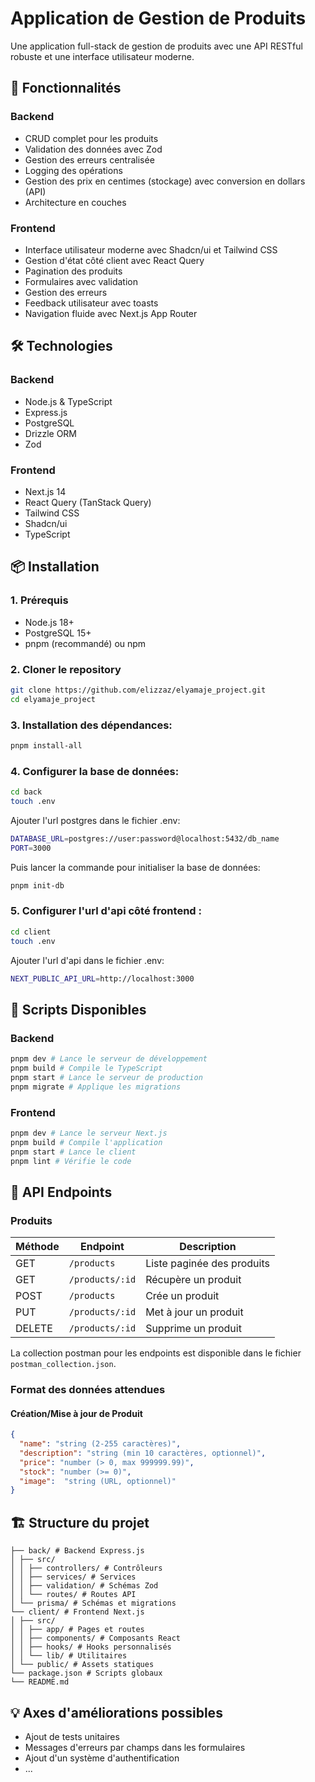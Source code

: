 # Application de Gestion de Produits

Une application full-stack de gestion de produits avec une API RESTful robuste et une interface utilisateur moderne.

## 🚀 Fonctionnalités

### Backend

- CRUD complet pour les produits
- Validation des données avec Zod
- Gestion des erreurs centralisée
- Logging des opérations
- Gestion des prix en centimes (stockage) avec conversion en dollars (API)
- Architecture en couches

### Frontend

- Interface utilisateur moderne avec Shadcn/ui et Tailwind CSS
- Gestion d'état côté client avec React Query
- Pagination des produits
- Formulaires avec validation
- Gestion des erreurs
- Feedback utilisateur avec toasts
- Navigation fluide avec Next.js App Router

## 🛠 Technologies

### Backend

- Node.js & TypeScript
- Express.js
- PostgreSQL
- Drizzle ORM
- Zod

### Frontend
- Next.js 14
- React Query (TanStack Query)
- Tailwind CSS
- Shadcn/ui
- TypeScript


## 📦 Installation

### 1. Prérequis

- Node.js 18+
- PostgreSQL 15+
- pnpm (recommandé) ou npm


### 2. Cloner le repository

```bash
git clone https://github.com/elizzaz/elyamaje_project.git
cd elyamaje_project
```

### 3. Installation des dépendances:

```bash
pnpm install-all
```

### 4. Configurer la base de données:

```bash
cd back
touch .env
```

Ajouter l'url postgres dans le fichier .env:

```bash
DATABASE_URL=postgres://user:password@localhost:5432/db_name
PORT=3000
```

Puis lancer la commande pour initialiser la base de données:

```bash
pnpm init-db
```

### 5. Configurer l'url d'api côté frontend :


```bash
cd client
touch .env
```

Ajouter l'url d'api dans le fichier .env:

```bash 
NEXT_PUBLIC_API_URL=http://localhost:3000
```

## 🚀 Scripts Disponibles

### Backend

```bash
pnpm dev # Lance le serveur de développement
pnpm build # Compile le TypeScript
pnpm start # Lance le serveur de production
pnpm migrate # Applique les migrations
```

### Frontend

```bash 
pnpm dev # Lance le serveur Next.js
pnpm build # Compile l'application
pnpm start # Lance le client
pnpm lint # Vérifie le code
```

## 📝 API Endpoints

### Produits

| Méthode | Endpoint | Description |
|---------|----------|-------------|
| GET | `/products` | Liste paginée des produits |
| GET | `/products/:id` | Récupère un produit |
| POST | `/products` | Crée un produit |
| PUT | `/products/:id` | Met à jour un produit |
| DELETE | `/products/:id` | Supprime un produit |

La collection postman pour les endpoints est disponible dans le fichier `postman_collection.json`.

### Format des données attendues

#### Création/Mise à jour de Produit

```json
{
  "name": "string (2-255 caractères)",
  "description": "string (min 10 caractères, optionnel)",
  "price": "number (> 0, max 999999.99)",
  "stock": "number (>= 0)",
  "image":  "string (URL, optionnel)"
}
```


## 🏗 Structure du projet

```
├── back/ # Backend Express.js
│ ├── src/
│ │ ├── controllers/ # Contrôleurs
│ │ ├── services/ # Services
│ │ ├── validation/ # Schémas Zod
│ │ └── routes/ # Routes API
│ └── prisma/ # Schémas et migrations
└── client/ # Frontend Next.js
│ ├── src/
│ │ ├── app/ # Pages et routes
│ │ ├── components/ # Composants React
│ │ ├── hooks/ # Hooks personnalisés
│ │ └── lib/ # Utilitaires
│ └── public/ # Assets statiques
└── package.json # Scripts globaux
└── README.md
```



## 💡 Axes d'améliorations possibles

- Ajout de tests unitaires
- Messages d'erreurs par champs dans les formulaires
- Ajout d'un système d'authentification
- ...
